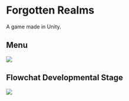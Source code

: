 # Forgotten Realms
A game made in Unity.

## Menu
<img src="https://quiteafancyemerald.ml/blog/https://live.staticflickr.com/65535/48959379977_556b6bb659_b.jpg"></img>
## Flowchat Developmental Stage
<img src="https://quiteafancyemerald.ml/blog/https://live.staticflickr.com/65535/48959194086_b26e2cc3a9_b.jpg"></img>
